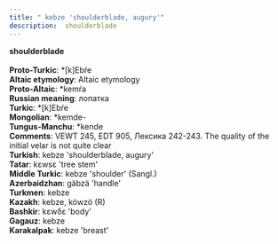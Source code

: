 ```yaml
---
title: " kebze 'shoulderblade, augury'"
description:  shoulderblade
---
```

<strong> shoulderblade</strong><br><br>
<strong>Proto-Turkic</strong>:  *[k]Ebŕe<br>
<strong>Altaic etymology</strong>:  Altaic etymology<br>
<strong> Proto-Altaic</strong>:  *kemŕa<br>
<strong>Russian meaning</strong>:  лопатка<br>
<strong>Turkic</strong>:  *[k]Ebŕe<br>
<strong>Mongolian</strong>:  *kemde-<br>
<strong>Tungus-Manchu</strong>:  *kende<br>
<strong>Comments</strong>:  VEWT 245, EDT 905, Лексика 242-243. The quality of the initial velar is not quite clear<br>
<strong>Turkish</strong>:  kebze 'shoulderblade, augury'<br>
<strong>Tatar</strong>:  kɛwsɛ 'tree stem'<br>
<strong>Middle Turkic</strong>:  kebze 'shoulder' (Sangl.)<br>
<strong>Azerbaidzhan</strong>:  gäbzä 'handle'<br>
<strong>Turkmen</strong>:  kebze<br>
<strong>Kazakh</strong>:  kebze, köwzö (R)<br>
<strong>Bashkir</strong>:  kɛwδɛ 'body'<br>
<strong>Gagauz</strong>:  kebze<br>
<strong>Karakalpak</strong>:  kebze 'breast'<br>


